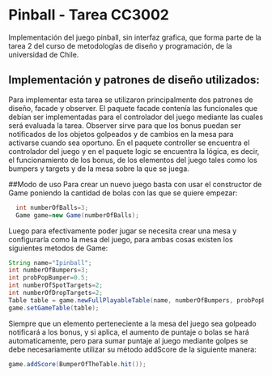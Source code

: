 ﻿# Pinball - Tarea CC3002

Implementación del juego pinball, sin interfaz grafica, que forma parte de la tarea 2 del curso de metodologías de diseño y programación, de la universidad de Chile.

## Implementación y patrones de diseño utilizados:
Para implementar esta tarea se utilizaron principalmente dos patrones de diseño, facade y observer. 
El paquete facade contenía las funcionales que debían ser implementadas para el controlador del juego mediante las cuales será evaluada la tarea. 
Observer sirve para que los bonus puedan ser notificados de los objetos golpeados y de cambios en la mesa para activarse cuando sea oportuno.
En el paquete controller se encuentra el controlador del juego y en el paquete logic se encuentra la lógica, es decir, el funcionamiento de los bonus, de los elementos del juego tales como los bumpers y targets y de la mesa sobre la que se juega.

##Modo de uso
Para crear un nuevo juego basta con usar el constructor de Game poniendo la cantidad de bolas con las que se quiere empezar:
```java
  int numberOfBalls=3;
  Game game=new Game(numberOfBalls);
```
Luego para efectivamente poder jugar se necesita crear una mesa y configurarla como la mesa del juego, para ambas cosas existen los siguientes metodos de Game:
```java
String name="Ipinball";
int numberOfBumpers=3;
int probPopBumper=0.5;
int numberOfSpotTargets=2;
int numberOfDropTargets=2;
Table table = game.newFullPlayableTable(name, numberOfBumpers, probPopBumper, numberOfSpotTargets, numberOfDropTargets);
game.setGameTable(table);
```
Siempre que un elemento perteneciente a la mesa del juego sea golpeado notificará a los bonus, y si aplica, el aumento de puntaje o bolas se hará automaticamente, pero para sumar puntaje al juego mediante golpes se debe necesariamente utilizar su método addScore de la siguiente manera:
```java
game.addScore(BumperOfTheTable.hit());
```